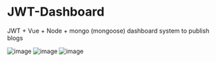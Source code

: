 # JWT-Dashboard
JWT + Vue + Node + mongo (mongoose) dashboard system to publish blogs

![image](https://user-images.githubusercontent.com/33514521/129781221-7050c83e-e692-4669-abd3-74ee2d84dfb3.png)
![image](https://user-images.githubusercontent.com/33514521/129781277-db2b00e6-8cc8-4d1a-a229-ef0ffd1bc9f5.png)
![image](https://user-images.githubusercontent.com/33514521/130109169-46fce942-1326-4cca-801a-d10a6d0e70af.png)


